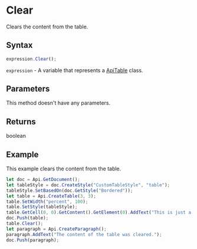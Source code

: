 # Clear

Clears the content from the table.

## Syntax

```javascript
expression.Clear();
```

`expression` - A variable that represents a [ApiTable](../ApiTable.md) class.

## Parameters

This method doesn't have any parameters.

## Returns

boolean

## Example

This example clears the content from the table.

```javascript editor-docx
let doc = Api.GetDocument();
let tableStyle = doc.CreateStyle("CustomTableStyle", "table");
tableStyle.SetBasedOn(doc.GetStyle("Bordered"));
let table = Api.CreateTable(3, 3);
table.SetWidth("percent", 100);
table.SetStyle(tableStyle);
table.GetCell(0, 0).GetContent().GetElement(0).AddText("This is just a sample text.");
doc.Push(table);
table.Clear();
let paragraph = Api.CreateParagraph();
paragraph.AddText("The content of the table was cleared.");
doc.Push(paragraph);
```
